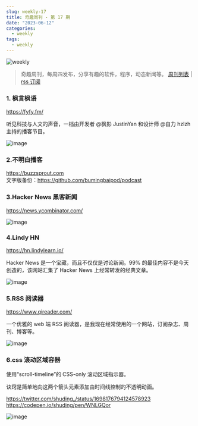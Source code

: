 ```yaml
---
slug: weekly-17
title: 奇趣周刊 - 第 17 期
date: "2023-06-12"
categories:
  - weekly
tags:
  - weekly
---
```


![weekly](https://imgurl.zishu.me/weekly.webp)

> 奇趣周刊，每周四发布，分享有趣的软件，程序，动态新闻等。 [周刊列表](/categories/weekly/) | [rss 订阅](/categories/weekly/index.xml)

### 1. 枫言枫语

https://fyfy.fm/

听见科技与人文的声音，一档由开发者 @枫影 JustinYan 和设计师 @自力 hzlzh 主持的播客节目。

![image](https://imgurl.zishu.me/images/old/image.7hxtmqu9u180.png)

### 2.不明白播客

https://buzzsprout.com  
文字版备份：https://github.com/bumingbaipod/podcast

### 3.Hacker News 黑客新闻

https://news.ycombinator.com/

![image](https://imgurl.zishu.me/images/old/image.74okg88k60w0.jpg)

### 4.Lindy HN

https://hn.lindylearn.io/

Hacker News 是一个宝藏，而且不仅仅是讨论新闻。99% 的最佳内容不是今天创造的，该网站汇集了 Hacker News 上经常转发的经典文章。

![image](https://imgurl.zishu.me/images/old/image.4jlcg0qkrs40.jpg)

### 5.RSS 阅读器

https://www.qireader.com/

一个优雅的 web 端 RSS 阅读器，是我现在经常使用的一个网站，订阅杂志、周刊、博客等。

![image](https://imgurl.zishu.me/images/old/image.77e8spbp8000.png)

### 6.css 滚动区域容器

使用“scroll-timeline”的 CSS-only 滚动区域指示器。

诀窍是简单地向这两个箭头元素添加由时间线控制的不透明动画。

https://twitter.com/shuding_/status/1698176794124578923  
https://codepen.io/shuding/pen/WNLGQor  

![image](https://imgurl.zishu.me/images/old/image.52qea8zqpyg0.png)